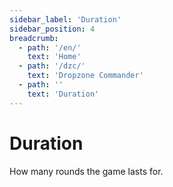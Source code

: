 ```yaml
---
sidebar_label: 'Duration'
sidebar_position: 4
breadcrumb:
  - path: '/en/'
    text: 'Home'
  - path: '/dzc/'
    text: 'Dropzone Commander'
  - path: ''
    text: 'Duration'
---
```


# Duration

How many rounds the game lasts for.
